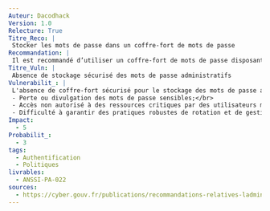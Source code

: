 ```yaml
---
Auteur: Dacodhack
Version: 1.0
Relecture: True
Titre_Reco: |
 Stocker les mots de passe dans un coffre-fort de mots de passe
Recommandation: |
 Il est recommandé d’utiliser un coffre-fort de mots de passe disposant d’un visa de sécurité pour stocker de manière sécurisée les mots de passe sur le SI d’administration. Ainsi, les mots de passe peuvent être, autant que possible, distincts, longs et aléatoires.
Titre_Vuln: |
 Absence de stockage sécurisé des mots de passe administratifs
Vulnerabilit_: |
 L'absence de coffre-fort sécurisé pour le stockage des mots de passe administratifs expose le SI d’administration aux risques suivants:</br>
 - Perte ou divulgation des mots de passe sensibles;</br>
 - Accès non autorisé à des ressources critiques par des utilisateurs malveillants;</br>
 - Difficulté à garantir des pratiques robustes de rotation et de gestion des mots de passe.
Impact: 
  - 5
Probabilit_: 
  - 3
tags:
  - Authentification
  - Politiques
livrables:
  - ANSSI-PA-022
sources:
  - https://cyber.gouv.fr/publications/recommandations-relatives-ladministration-securisee-des-si
---
```


